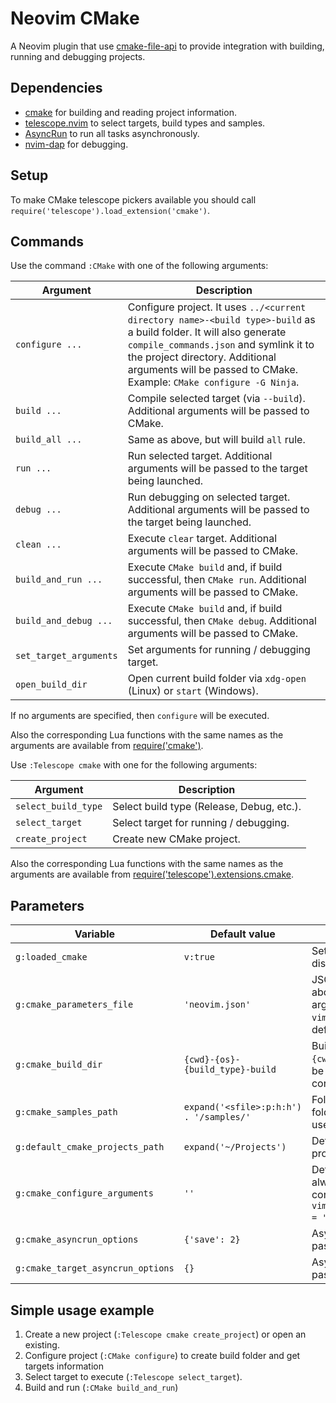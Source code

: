 # Neovim CMake

A Neovim plugin that use [cmake-file-api](https://cmake.org/cmake/help/latest/manual/cmake-file-api.7.html#codemodel-version-2) to provide integration with building, running and debugging projects.

## Dependencies

- [cmake](https://cmake.org) for building and reading project information.
- [telescope.nvim](https://github.com/nvim-telescope/telescope.nvim) to select targets, build types and samples.
- [AsyncRun](https://github.com/skywind3000/asyncrun.vim) to run all tasks asynchronously.
- [nvim-dap](https://github.com/mfussenegger/nvim-dap) for debugging.

## Setup

To make CMake telescope pickers available you should call `require('telescope').load_extension('cmake')`.

## Commands

Use the command `:CMake` with one of the following arguments:

| Argument               | Description                                                                                                                                                                                                                                                              |
| ---------------------- | ------------------------------------------------------------------------------------------------------------------------------------------------------------------------------------------------------------------------------------------------------------------------ |
| `configure ...`        | Configure project. It uses `../<current directory name>-<build type>-build` as a build folder. It will also generate `compile_commands.json` and symlink it to the project directory. Additional arguments will be passed to CMake. Example: `CMake configure -G Ninja`. |
| `build ...`            | Compile selected target (via `--build`). Additional arguments will be passed to CMake.                                                                                                                                                                                   |
| `build_all ...`        | Same as above, but will build `all` rule.                                                                                                                                                                                                                                |
| `run ...`              | Run selected target. Additional arguments will be passed to the target being launched.                                                                                                                                                                                   |
| `debug ...`            | Run debugging on selected target. Additional arguments will be passed to the target being launched.                                                                                                                                                                      |
| `clean ...`            | Execute `clear` target. Additional arguments will be passed to CMake.                                                                                                                                                                                                    |
| `build_and_run ...`    | Execute `CMake build` and, if build successful, then `CMake run`. Additional arguments will be passed to CMake.                                                                                                                                                          |
| `build_and_debug ...`  | Execute `CMake build` and, if build successful, then `CMake debug`. Additional arguments will be passed to CMake.                                                                                                                                                        |
| `set_target_arguments` | Set arguments for running / debugging target.                                                                                                                                                                                                                            |
| `open_build_dir`       | Open current build folder via `xdg-open` (Linux) or `start` (Windows).                                                                                                                                                                                                   |

If no arguments are specified, then `configure` will be executed.

Also the corresponding Lua functions with the same names as the arguments are available from [require('cmake')](lua/cmake/init.lua).

Use `:Telescope cmake` with one for the following arguments:

| Argument            | Description                               |
| ------------------- | ----------------------------------------- |
| `select_build_type` | Select build type (Release, Debug, etc.). |
| `select_target`     | Select target for running / debugging.    |
| `create_project`    | Create new CMake project.                 |

Also the corresponding Lua functions with the same names as the arguments are available from [require('telescope').extensions.cmake](lua/telescope/_extensions/cmake.lua).

## Parameters

| Variable                          | Default value                           | Description                                                                                                                       |
| --------------------------------- | --------------------------------------- | --------------------------------------------------------------------------------------------------------------------------------- |
| `g:loaded_cmake`                  | `v:true`                                | Set this value to `v:false` to disable plugin loading.                                                                            |
| `g:cmake_parameters_file`         | `'neovim.json'`                         | JSON file to store information about selected target, run arguments and build type. `vim.json` (in project directory) by default. |
| `g:cmake_build_dir`               | `{cwd}-{os}-{build_type}-build`         | Build directory. The expressions `{cwd}`, `{os}` and `{build_type}` will be expanded with the corresponding text values.          |
| `g:cmake_samples_path`            | `expand('<sfile>:p:h:h') . '/samples/'` | Folder with samples. `samples` folder from the plugin directory is used by default.                                               |
| `g:default_cmake_projects_path`   | `expand('~/Projects')`                  | Default folder for creating project.                                                                                              |
| `g:cmake_configure_arguments`     | `''`                                    | Default arguments that will be always passed at cmake configure step. Exaple: `vim.g.cmake_configure_arguments = '-G Ninja'`.     |
| `g:cmake_asyncrun_options`        | `{'save': 2}`                           | AsyncRun [options](https://github.com/skywind3000/asyncrun.vim#manual) that will be passed on cmake execution.                    |
| `g:cmake_target_asyncrun_options` | `{}`                                    | AsyncRun [options](https://github.com/skywind3000/asyncrun.vim#manual) that will be passed on target execution.                   |

## Simple usage example

1. Create a new project (`:Telescope cmake create_project`) or open an existing.
2. Configure project (`:CMake configure`) to create build folder and get targets information
3. Select target to execute (`:Telescope select_target`).
4. Build and run (`:CMake build_and_run`)
